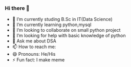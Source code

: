 ### Hi there 👋

- 🔭 I’m currently studing B.Sc in IT(Data Science)
- 🌱 I’m currently learning python,mysql
- 👯 I’m looking to collaborate on small python project
- 🤔 I’m looking for help with basic knowledge of python
- 💬 Ask me about DSA
- 📫 How to reach me: 
- 😄 Pronouns: He/His
- ⚡ Fun fact: I make meme
